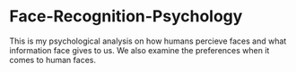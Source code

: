 # Face-Recognition-Psychology
This is my psychological analysis on how humans percieve faces and what information face gives to us. We also examine the preferences when it comes to human faces.
